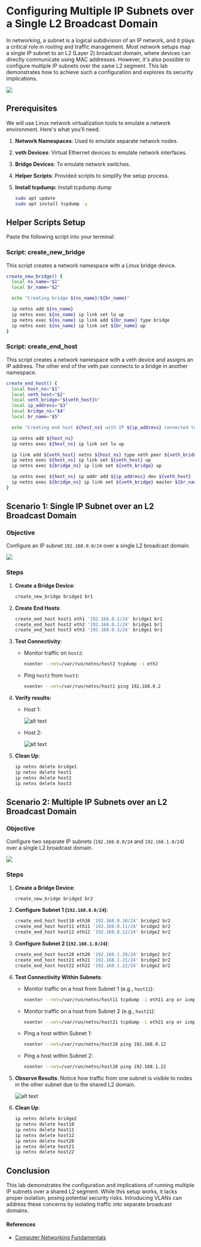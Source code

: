 # **Configuring Multiple IP Subnets over a Single L2 Broadcast Domain**

In networking, a subnet is a logical subdivision of an IP network, and it plays a critical role in routing and traffic management. Most network setups map a single IP subnet to an L2 (Layer 2) broadcast domain, where devices can directly communicate using MAC addresses. However, it's also possible to configure multiple IP subnets over the same L2 segment. This lab demonstrates how to achieve such a configuration and explores its security implications. 

![](https://github.com/poridhiEng/poridhi-labs/raw/main/Poridhi%20Labs/CN%20Fundamentals/Lab%2004/images/1.svg)


## **Prerequisites**
We will use Linux network virtualization tools to emulate a network environment. Here's what you'll need:

1. **Network Namespaces**: Used to emulate separate network nodes.
2. **veth Devices**: Virtual Ethernet devices to emulate network interfaces.
3. **Bridge Devices**: To emulate network switches.
4. **Helper Scripts**: Provided scripts to simplify the setup process.
5. **Install tcpdump:** Install tcpdump dump

    ```bash
    sudo apt update
    sudo apt install tcpdump -y
    ```



## **Helper Scripts Setup**
 Paste the following script into your terminal:

### **Script: create_new_bridge**
This script creates a network namespace with a Linux bridge device.

```bash
create_new_bridge() {
  local ns_name="$1"
  local br_name="$2"

  echo "Creating bridge ${ns_name}/${br_name}"

  ip netns add ${ns_name}
  ip netns exec ${ns_name} ip link set lo up
  ip netns exec ${ns_name} ip link add ${br_name} type bridge
  ip netns exec ${ns_name} ip link set ${br_name} up
}
```

### **Script: create_end_host**
This script creates a network namespace with a veth device and assigns an IP address. The other end of the veth pair connects to a bridge in another namespace.

```bash
create_end_host() {
  local host_ns="$1"
  local veth_host="$2"
  local veth_bridge="${veth_host}b"
  local ip_address="$3"
  local bridge_ns="$4"
  local br_name="$5"

  echo "Creating end host ${host_ns} with IP ${ip_address} connected to ${bridge_ns}/${br_name}"

  ip netns add ${host_ns}
  ip netns exec ${host_ns} ip link set lo up

  ip link add ${veth_host} netns ${host_ns} type veth peer ${veth_bridge} netns ${bridge_ns}
  ip netns exec ${host_ns} ip link set ${veth_host} up
  ip netns exec ${bridge_ns} ip link set ${veth_bridge} up

  ip netns exec ${host_ns} ip addr add ${ip_address} dev ${veth_host}
  ip netns exec ${bridge_ns} ip link set ${veth_bridge} master ${br_name}
}
```



## **Scenario 1: Single IP Subnet over an L2 Broadcast Domain**

### **Objective**
Configure an IP subnet `192.168.0.0/24` over a single L2 broadcast domain.

![](https://github.com/poridhiEng/poridhi-labs/raw/main/Poridhi%20Labs/CN%20Fundamentals/Lab%2004/images/2.svg)

### **Steps**

1. **Create a Bridge Device**:
   ```bash
   create_new_bridge bridge1 br1
   ```

2. **Create End Hosts**:
   ```bash
   create_end_host host1 eth1 '192.168.0.1/24' bridge1 br1
   create_end_host host2 eth2 '192.168.0.2/24' bridge1 br1
   create_end_host host3 eth3 '192.168.0.3/24' bridge1 br1
   ```

3. **Test Connectivity**:
   - Monitor traffic on `host2`:
     ```bash
     nsenter --net=/var/run/netns/host2 tcpdump -i eth2
     ```
   - Ping `host2` from `host1`:
     ```bash
     nsenter --net=/var/run/netns/host1 ping 192.168.0.2
     ```

4. **Verify results:**

    - Host 1:

        ![alt text](https://github.com/poridhiEng/poridhi-labs/raw/main/Poridhi%20Labs/CN%20Fundamentals/Lab%2004/images/image-1.png)

    - Host 2:

        ![alt text](https://github.com/poridhiEng/poridhi-labs/raw/main/Poridhi%20Labs/CN%20Fundamentals/Lab%2004/images/image.png)

4. **Clean Up**:
   ```bash
   ip netns delete bridge1
   ip netns delete host1
   ip netns delete host2
   ip netns delete host3
   ```



## **Scenario 2: Multiple IP Subnets over an L2 Broadcast Domain**

### **Objective**
Configure two separate IP subnets (`192.168.0.0/24` and `192.168.1.0/24`) over a single L2 broadcast domain.

![](https://github.com/poridhiEng/poridhi-labs/raw/main/Poridhi%20Labs/CN%20Fundamentals/Lab%2004/images/3.svg)

### **Steps**

1. **Create a Bridge Device**:
   ```bash
   create_new_bridge bridge2 br2
   ```

2. **Configure Subnet 1 (`192.168.0.0/24`)**:
   ```bash
   create_end_host host10 eth10 '192.168.0.10/24' bridge2 br2
   create_end_host host11 eth11 '192.168.0.11/24' bridge2 br2
   create_end_host host12 eth12 '192.168.0.12/24' bridge2 br2
   ```

3. **Configure Subnet 2 (`192.168.1.0/24`)**:
   ```bash
   create_end_host host20 eth20 '192.168.1.20/24' bridge2 br2
   create_end_host host21 eth21 '192.168.1.21/24' bridge2 br2
   create_end_host host22 eth22 '192.168.1.22/24' bridge2 br2
   ```

4. **Test Connectivity Within Subnets**:
   - Monitor traffic on a host from Subnet 1 (e.g., `host11`):
     ```bash
     nsenter --net=/var/run/netns/host11 tcpdump -i eth11 arp or icmp
     ```
   - Monitor traffic on a host from Subnet 2 (e.g., `host21`):
     ```bash
     nsenter --net=/var/run/netns/host21 tcpdump -i eth21 arp or icmp
     ```
   - Ping a host within Subnet 1:
     ```bash
     nsenter --net=/var/run/netns/host10 ping 192.168.0.12
     ```
   - Ping a host within Subnet 2:
     ```bash
     nsenter --net=/var/run/netns/host20 ping 192.168.1.22
     ```

5. **Observe Results**:
   Notice how traffic from one subnet is visible to nodes in the other subnet due to the shared L2 domain.

    ![alt text](https://github.com/poridhiEng/poridhi-labs/raw/main/Poridhi%20Labs/CN%20Fundamentals/Lab%2004/images/image-2.png)

6. **Clean Up**:
   ```bash
   ip netns delete bridge2
   ip netns delete host10
   ip netns delete host11
   ip netns delete host12
   ip netns delete host20
   ip netns delete host21
   ip netns delete host22
   ```



## **Conclusion**
This lab demonstrates the configuration and implications of running multiple IP subnets over a shared L2 segment. While this setup works, it lacks proper isolation, posing potential security risks. Introducing VLANs can address these concerns by isolating traffic into separate broadcast domains.

#### References

- [Computer Networking Fundamentals](https://labs.iximiuz.com/courses/computer-networking-fundamentals)
